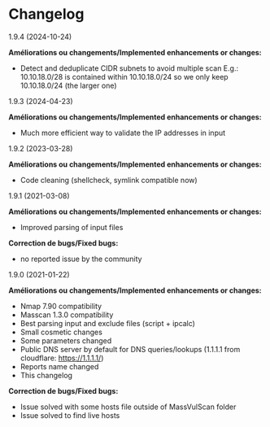 # Changelog
1.9.4 (2024-10-24)

**Améliorations ou changements/Implemented enhancements or changes:**

- Detect and deduplicate CIDR subnets to avoid multiple scan
  E.g.: 10.10.18.0/28 is contained within 10.10.18.0/24 so we only keep 10.10.18.0/24 (the larger one)

1.9.3 (2024-04-23)

**Améliorations ou changements/Implemented enhancements or changes:**

- Much more efficient way to validate the IP addresses in input

1.9.2 (2023-03-28)

**Améliorations ou changements/Implemented enhancements or changes:**

- Code cleaning (shellcheck, symlink compatible now)

1.9.1 (2021-03-08)

**Améliorations ou changements/Implemented enhancements or changes:**

- Improved parsing of input files

**Correction de bugs/Fixed bugs:**

- no reported issue by the community

1.9.0 (2021-01-22)

**Améliorations ou changements/Implemented enhancements or changes:**

- Nmap 7.90 compatibility
- Masscan 1.3.0 compatibility
- Best parsing input and exclude files (script + ipcalc)
- Small cosmetic changes
- Some parameters changed
- Public DNS server by default for DNS queries/lookups (1.1.1.1 from cloudflare: https://1.1.1.1/)
- Reports name changed
- This changelog

**Correction de bugs/Fixed bugs:**

- Issue solved with some hosts file outside of MassVulScan folder
- Issue solved to find live hosts

